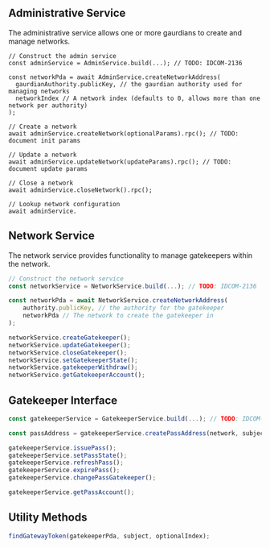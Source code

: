 ## Administrative Service

The administrative service allows one or more gaurdians to create and manage networks.

```typecript
// Construct the admin service
const adminService = AdminService.build(...); // TODO: IDCOM-2136

const networkPda = await AdminService.createNetworkAddress(
  gaurdianAuthority.publicKey, // the gaurdian authority used for managing networks
  networkIndex // A network index (defaults to 0, allows more than one network per authority)
);

// Create a network
await adminService.createNetwork(optionalParams).rpc(); // TODO: document init params

// Update a network
await adminService.updateNetwork(updateParams).rpc(); // TODO: document update params

// Close a network
await adminService.closeNetwork().rpc();

// Lookup network configuration
await adminService.

```

## Network Service

The network service provides functionality to manage gatekeepers within the network.

```typescript
// Construct the network service
const networkService = NetworkService.build(...); // TODO: IDCOM-2136

const networkPda = await NetworkService.createNetworkAddress(
    authority.publicKey, // the authority for the gatekeeper
    networkPda // The network to create the gatekeeper in
);

networkService.createGatekeeper();
networkService.updateGatekeeper();
networkService.closeGatekeeper();
networkService.setGatekeeperState();
networkService.gatekeeperWithdraw();
networkService.getGatekeeperAccount();

```

## Gatekeeper Interface

```typescript
const gatekeeperService = GatekeeperService.build(...); // TODO: IDCOM-2136

const passAddress = gatekeeperService.createPassAddress(network, subject, optionalIndex);

gatekeeperService.issuePass();
gatekeeperService.setPassState();
gatekeeperService.refreshPass();
gatekeeperService.expirePass();
gatekeeperService.changePassGatekeeper();

gatekeeperService.getPassAccount();

```

## Utility Methods
```typescript
findGatewayToken(gatekeeperPda, subject, optionalIndex);
```